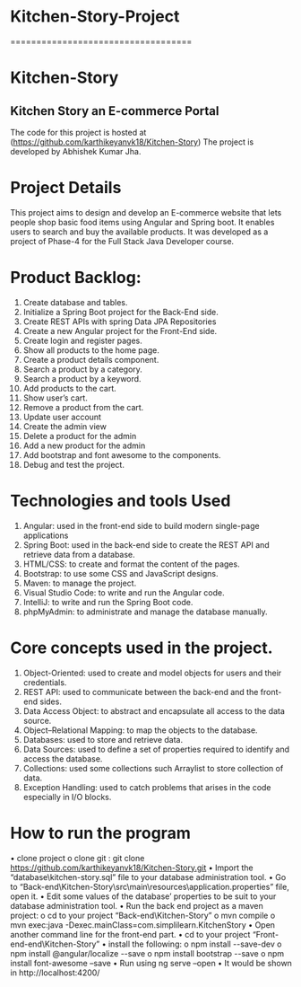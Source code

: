 # Kitchen-Story-Project
===================================
# Kitchen-Story

## Kitchen Story an E-commerce Portal

The code for this project is hosted at (https://github.com/karthikeyanvk18/Kitchen-Story)
The project is developed by Abhishek Kumar Jha.
# Project Details
This project aims to design and develop an E-commerce website that lets people shop basic food items using Angular and Spring boot. It enables users to search and buy the available products. It was developed as a project of Phase-4 for the Full Stack Java Developer course.
# Product Backlog:
1.	Create database and tables.
2.	Initialize a Spring Boot project for the Back-End side.
3.	Create REST APIs with spring Data JPA Repositories
4.	Create a new Angular project for the Front-End side.
5.	Create login and register pages.
6.	Show all products to the home page.
7.	Create a product details component.
8.	Search a product by a category.
9.	Search a product by a keyword.
10.	Add products to the cart.
11.	Show user’s cart.
12.	Remove a product from the cart.
13.	Update user account
14.	Create the admin view
15.	Delete a product for the admin
16.	Add a new product for the admin
17.	Add bootstrap and font awesome to the components.
18.	Debug and test the project.

# Technologies and tools Used
1.	Angular: used in the front-end side to build modern single-page applications
2.	Spring Boot: used in the back-end side to create the REST API and retrieve data from a database.
3.	HTML/CSS: to create and format the content of the pages.
4.	Bootstrap: to use some CSS and JavaScript designs.
5.	Maven: to manage the project.
6.	Visual Studio Code: to write and run the Angular code.
7.	IntelliJ: to write and run the Spring Boot code.
8.	phpMyAdmin: to administrate and manage the database manually.


# Core concepts used in the project.
1.	Object-Oriented: used to create and model objects for users and their credentials.
2.	REST API: used to communicate between the back-end and the front-end sides.
3.	Data Access Object: to abstract and encapsulate all access to the data source.
4.	Object–Relational Mapping: to map the objects to the database.
5.	Databases: used to store and retrieve data.
6.	Data Sources: used to define a set of properties required to identify and access the database.
7.	Collections: used some collections such Arraylist to store collection of data.
8.	Exception Handling: used to catch problems that arises in the code especially in I/O blocks.
# How to run the program
• clone project
o clone git : git clone https://github.com/karthikeyanvk18/Kitchen-Story.git
• Import the “database\kitchen-story.sql” file to your database administration tool.
• Go to “Back-end\Kitchen-Story\src\main\resources\application.properties” file, open it.
• Edit some values of the database’ properties to be suit to your database administration tool.
• Run the back end project as a maven project:
o cd to your project “Back-end\Kitchen-Story”
o mvn compile
o mvn exec:java -Dexec.mainClass=com.simplilearn.KitchenStory
• Open another command line for the front-end part.
• cd to your project “Front-end-end\Kitchen-Story”
• install the following:
o npm install --save-dev
o npm install @angular/localize --save
o npm install bootstrap --save
o npm install font-awesome –save
• Run using ng serve –open
• It would be shown in http://localhost:4200/





